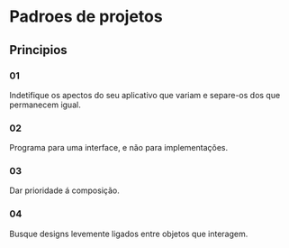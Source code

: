 # Padroes de projetos

## Principios

### 01
Indetifique os apectos do seu aplicativo que variam e separe-os dos que permanecem igual.

### 02
Programa para uma interface, e não para implementações.

### 03
Dar prioridade á composição.

### 04
Busque designs levemente ligados entre objetos que interagem.

